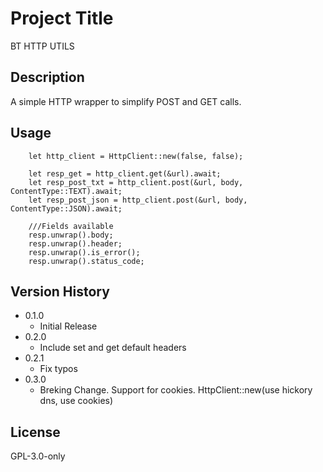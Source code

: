 # Project Title
BT HTTP UTILS

## Description
A simple HTTP wrapper to simplify POST and GET calls.

## Usage
```
    let http_client = HttpClient::new(false, false);

    let resp_get = http_client.get(&url).await; 
    let resp_post_txt = http_client.post(&url, body, ContentType::TEXT).await;
    let resp_post_json = http_client.post(&url, body, ContentType::JSON).await;

    ///Fields available
    resp.unwrap().body;
    resp.unwrap().header;
    resp.unwrap().is_error();
    resp.unwrap().status_code;
```

## Version History
* 0.1.0
    * Initial Release
* 0.2.0
    * Include set and get default headers
* 0.2.1
    * Fix typos
* 0.3.0
    * Breking Change. Support for cookies. HttpClient::new(use hickory dns, use cookies)

## License
GPL-3.0-only